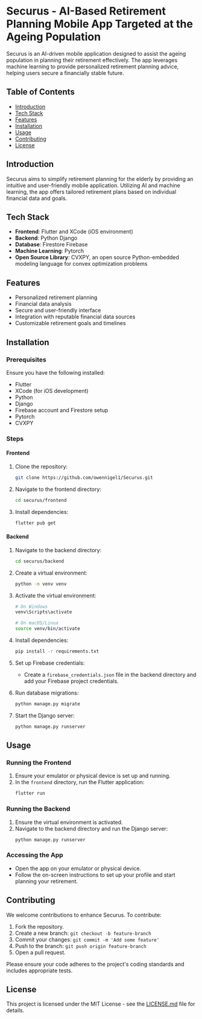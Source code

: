 # Securus - AI-Based Retirement Planning Mobile App Targeted at the Ageing Population

Securus is an AI-driven mobile application designed to assist the ageing population in planning their retirement effectively. The app leverages machine learning to provide personalized retirement planning advice, helping users secure a financially stable future.

## Table of Contents
- [Introduction](#introduction)
- [Tech Stack](#tech-stack)
- [Features](#features)
- [Installation](#installation)
- [Usage](#usage)
- [Contributing](#contributing)
- [License](#license)

## Introduction
Securus aims to simplify retirement planning for the elderly by providing an intuitive and user-friendly mobile application. Utilizing AI and machine learning, the app offers tailored retirement plans based on individual financial data and goals.

## Tech Stack
- **Frontend**: Flutter and XCode (iOS environment)
- **Backend**: Python Django
- **Database**: Firestore Firebase
- **Machine Learning**: Pytorch
- **Open Source Library**: CVXPY, an open source Python-embedded modeling language for convex optimization problems

## Features
- Personalized retirement planning
- Financial data analysis
- Secure and user-friendly interface
- Integration with reputable financial data sources
- Customizable retirement goals and timelines

## Installation

### Prerequisites
Ensure you have the following installed:
- Flutter
- XCode (for iOS development)
- Python
- Django
- Firebase account and Firestore setup
- Pytorch
- CVXPY

### Steps

#### Frontend
1. Clone the repository:
    ```sh
    git clone https://github.com/owennigel1/Securus.git
    ```
2. Navigate to the frontend directory:
    ```sh
    cd securus/frontend
    ```
3. Install dependencies:
    ```sh
    flutter pub get
    ```

#### Backend
1. Navigate to the backend directory:
    ```sh
    cd securus/backend
    ```
2. Create a virtual environment:
    ```sh
    python -m venv venv
    ```
3. Activate the virtual environment:
    ```sh
    # On Windows
    venv\Scripts\activate

    # On macOS/Linux
    source venv/bin/activate
    ```
4. Install dependencies:
    ```sh
    pip install -r requirements.txt
    ```

5. Set up Firebase credentials:
    - Create a `firebase_credentials.json` file in the backend directory and add your Firebase project credentials.

6. Run database migrations:
    ```sh
    python manage.py migrate
    ```

7. Start the Django server:
    ```sh
    python manage.py runserver
    ```

## Usage

### Running the Frontend
1. Ensure your emulator or physical device is set up and running.
2. In the `frontend` directory, run the Flutter application:
    ```sh
    flutter run
    ```

### Running the Backend
1. Ensure the virtual environment is activated.
2. Navigate to the backend directory and run the Django server:
    ```sh
    python manage.py runserver
    ```

### Accessing the App
- Open the app on your emulator or physical device.
- Follow the on-screen instructions to set up your profile and start planning your retirement.

## Contributing
We welcome contributions to enhance Securus. To contribute:

1. Fork the repository.
2. Create a new branch: `git checkout -b feature-branch`
3. Commit your changes: `git commit -m 'Add some feature'`
4. Push to the branch: `git push origin feature-branch`
5. Open a pull request.

Please ensure your code adheres to the project's coding standards and includes appropriate tests.

## License
This project is licensed under the MIT License - see the [LICENSE.md](LICENSE.md) file for details.


